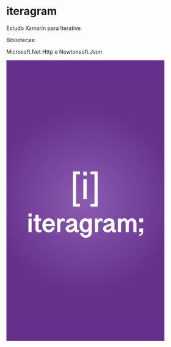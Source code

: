 # iteragram
Estudo Xamarin para Iterative

Bibliotecas:

Microsoft.Net.Http e Newtonsoft.Json

!["Splash Screen"](https://github.com/ricardosantosmorais/iteragram/blob/master/screenshots/1.png)
